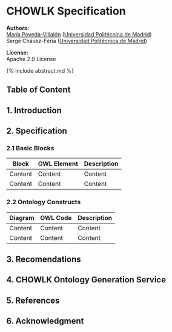 # CHOWLK Specification

**Authors:**<br>
[María Poveda-Villalón](http://w3id.org/people/mpoveda) ([Universidad Politécnica de Madrid](https://www.upm.es/))<br>
Serge Chávez-Feria ([Universidad Politécnica de Madrid](https://www.upm.es/))

**License:**<br>
Apache 2.0 License

{% include abstract.md %}

## Table of Content

## 1. Introduction

## 2. Specification

### 2.1 Basic Blocks

| Block | OWL Element | Description
| ------------- | ------------- | ---------- |
| Content  | Content  | Content
| Content  | Content  | Content

### 2.2 Ontology Constructs

| Diagram | OWL Code | Description
| ------------- | ------------- | ---------- |
| Content  | Content  | Content
| Content  | Content  | Content

## 3. Recomendations

## 4. CHOWLK Ontology Generation Service

## 5. References

## 6. Acknowledgment